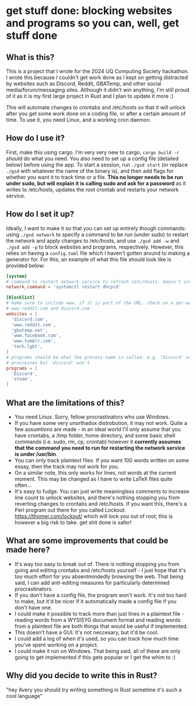 # get stuff done: blocking websites and programs so you can, well, get stuff done

## What is this?

This is a project that I wrote for the 2024 UQ Computing Society hackathon. I wrote this because I couldn't get work done as I kept on getting distracted by websites such as Discord, Reddit, GBATemp, and other social media/forum/messaging sites. Although it didn't win anything, I'm still proud of it as it is my first large project in Rust and I plan to update it more :)

This will automate changes to crontabs and /etc/hosts so that it will unlock after you get some work done on a coding file, or after a certain amount of time. To use it, you need Linux, and a working cron daemon.

## How do I use it?

First, make this using cargo. I'm very very new to cargo, `cargo build -r` *should* do what you need. You also need to set up a config file (detailed below) before using the app.
To start a session, run `./gsd start` (or replace `./gsd` with whatever the name of the binary is), and then add flags for whether you want it to track time or a file. **This no longer needs to be run under sudo, but will explain it is calling sudo and ask for a password** as it writes to /etc/hosts, updates the root crontab and restarts your network service.

## How do I set it up?

Ideally, I want to make it so that you can set up entirely though commands: using `./gsd network` to specify a command to be run (under sudo) to restart the network and apply changes to /etc/hosts, and use `./gsd add -w` and `./gsd add -p` to block websites and programs, respectively. However, this relies on having a `config.toml` file which I haven't gotten around to making a generator for. For this, an example of what this file should look like is provided below:

```toml
[system]
# command to restart network service to refresh /etc/hosts. doesn't include sudo.
network_command = 'systemctl restart dhcpcd'

[blocklist]
# make sure to include www. if it is part of the URL. check on a per-website basis: comapre
# www.reddit.com and discord.com
websites = [
  'discord.com',
  'www.reddit.com',
  'gbatemp.net',
  'www.facebook.com',
  'www.tumblr.com',
  'tech.lgbt',
]
# programs should be what the process name is called. e.g. 'Discord' will kill discord
# proccesses but 'discord' won't
programs = [
  'Discord',
  'steam',
]
```

## What are the limitations of this?

- You need Linux. Sorry, fellow procrastinators who use Windows.
- If you have some very unorthadox distrobution, it may not work. Quite a few assumtions are made - in an ideal world I'll only assume that you have crontabs, a /tmp folder, home directory, and some basic shell commands (i.e. sudo, rm, cp, crontab) however it **currently assumes that the command you need to run for restarting the network service is under /usr/bin**.
- You can only track plaintext files. If you want 100 words written on some essay, then the track may not work for you.
- On a similar note, this only works for lines, not words at the current moment. This may be changed as I have to write LaTeX files quite often...
- It's easy to fudge. You can just write meaningless comments to increase line count to unlock websites, and there's nothing stopping you from reverting changes to crontabs and /etc/hosts. If you want this, there's a Perl program out there for you called Lockout: <https://thomer.com/lockout/> which will lock you out of root; this is however a big risk to take. get shit done is safer!

## What are some improvements that could be made here?
- It's way too easy to break out of. There is nothing stopping you from going and editing crontabs and /etc/hosts yourself - I just hope that it's too much effort for you absentmindedly browsing the web. That being said, I can add anti-editing measures for particularly determined procrastinators.
- If you don't have a config file, the program won't work. It's not too hard to make, but it'd be nicer if it automatically made a config file if you don't have one.
- I could make it possible to track more than just lines in a plaintext file - reading words from a WYSISYG document format and reading words from a plaintext file are both things that would be useful if implemented.
- This doesn't have a GUI. It's not neccesary, but it'd be cool.
- I could add a log of when it's used, so you can track how much time you've spent working on a project.
- I could make it run on Windows.
That being said, all of these are only going to get implemented if this gets popular or I get the whim to :)

## Why did you decide to write this in Rust?

"hey Avery you should try writing something in Rust sometime it's such a cool language"

